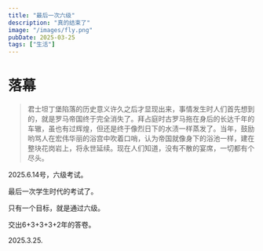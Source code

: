 ```yaml
---
title: "最后一次六级"
description: "真的结束了"
image: "/images/fly.png"
pubDate: 2025-03-25
tags: ["生活"]
---
```


# 落幕

> 君士坦丁堡陷落的历史意义许久之后才显现出来，事情发生时人们首先想到的，就是罗马帝国终于完全消失了。拜占庭时古罗马拖在身后的长达千年的车辙，虽也有过辉煌，但还是终于像烈日下的水渍一样蒸发了。当年，鼓励哟骂人在宏伟华丽的浴宫中吹着口哨，认为帝国就像身下的浴池一样，建在整块花岗岩上，将永世延续。现在人们知道，没有不散的宴席，一切都有个尽头。

2025.6.14号，六级考试。

最后一次学生时代的考试了。

只有一个目标，就是通过六级。

交出6+3+3+3+2年的答卷。

2025.3.25.
